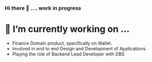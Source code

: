 ### Hi there 👋 .... work in progress

# 🔭 I’m currently working on ... 
- Finance Domain product, specifically on Wallet.
- Involved in end to end Design and Development of Applications.
- Playing the role of Backend Lead Developer with DBS
<!--
**himkak/himkak** is a ✨ _special_ ✨ repository because its `README.md` (this file) appears on your GitHub profile.

Here are some ideas to get you started:



- 🌱 I’m currently learning ...
- 👯 I’m looking to collaborate on ...
- 🤔 I’m looking for help with ...
- 💬 Ask me about ...
- 📫 How to reach me: ...
- 😄 Pronouns: ...
- ⚡ Fun fact: ...
-->
